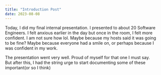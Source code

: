 ```yaml
---
title: "Introduction Post"
date: 2023-08-08
---
```


Today, I did my final internal presentation. I presented to about 20 Software Engineers. I felt anxious earlier in the day but once in the room, I felt more confident.
I am not sure how lol. Maybe because my hosts said it was going to be fine? Maybe because everyone had a smile on, or perhaps because I was confident in my work.

The presentation went very well. Proud of myself for that one I  must say. But after this, I had the string urge to start documenting some of these important(or so I think)
